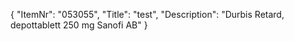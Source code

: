 {
  "ItemNr": "053055",
  "Title": "test",
  "Description": "Durbis Retard, depottablett 250 mg Sanofi AB"
}